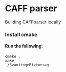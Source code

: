 
# CAFF parser


Building CAFFparser locally

### Install cmake 

#### Run the following: 
```
cmake .
make 
./SzamitogeBiztonsag
```

